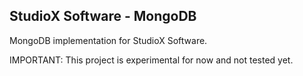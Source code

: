 ﻿StudioX Software - MongoDB
------------------------------

MongoDB implementation for StudioX Software.

IMPORTANT: This project is experimental for now and not tested yet.